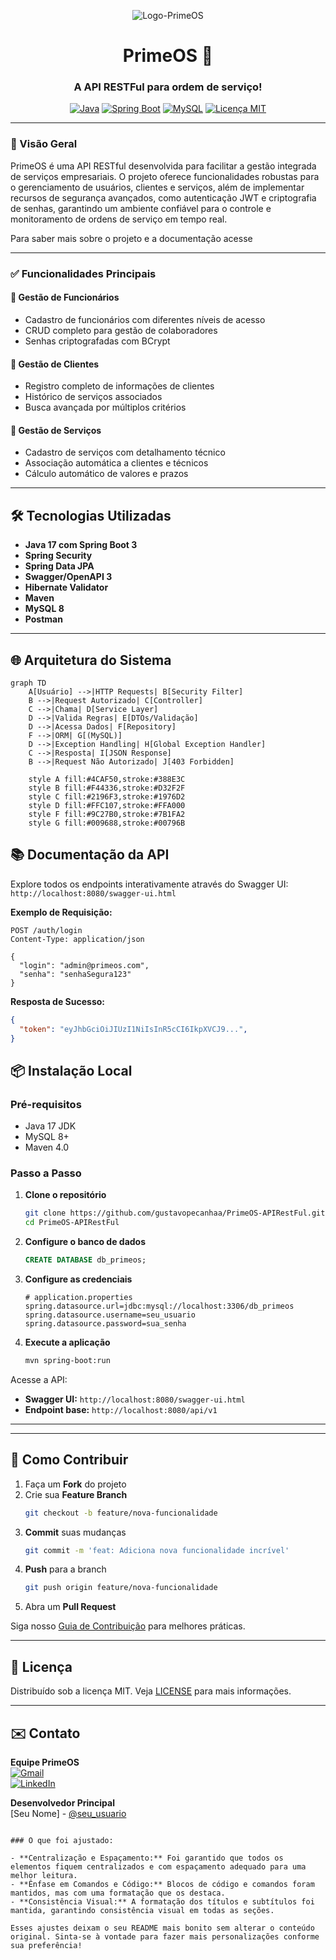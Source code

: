 <p align="center">
  <img src="https://github.com/user-attachments/assets/ba81d7b3-feb6-4c83-9d01-3fb44f170dc1" alt="Logo-PrimeOS">
</p>

<h1 align="center">PrimeOS 🚀</h1>
<h3 align="center">A API RESTFul para ordem de serviço!</h3>

<p align="center">
  <a href="https://java.com">
    <img src="https://img.shields.io/badge/Java-17-blue?logo=java&logoColor=white" alt="Java"></a>
  <a href="https://spring.io/projects/spring-boot">
    <img src="https://img.shields.io/badge/Spring_Boot-3.4.3-brightgreen?logo=spring-boot" alt="Spring Boot"></a>
  <a href="https://www.mysql.com/">
    <img src="https://img.shields.io/badge/MySQL-8.0-blue?logo=mysql&logoColor=white" alt="MySQL"></a>
  <a href="./LICENSE">
    <img src="https://img.shields.io/badge/Licença-MIT-yellow.svg" alt="Licença MIT"></a>
</p>

---

### 📌 Visão Geral

PrimeOS é uma API RESTful desenvolvida para facilitar a gestão integrada de serviços empresariais. O projeto oferece funcionalidades robustas para o gerenciamento de usuários, clientes e serviços, além de implementar recursos de segurança avançados, como autenticação JWT e criptografia de senhas, garantindo um ambiente confiável para o controle e monitoramento de ordens de serviço em tempo real.

Para saber mais sobre o projeto e a documentação acesse 

---

### ✅ Funcionalidades Principais

#### 👥 Gestão de Funcionários
- Cadastro de funcionários com diferentes níveis de acesso
- CRUD completo para gestão de colaboradores
- Senhas criptografadas com BCrypt

#### 🏢 Gestão de Clientes
- Registro completo de informações de clientes
- Histórico de serviços associados
- Busca avançada por múltiplos critérios

#### 🔧 Gestão de Serviços
- Cadastro de serviços com detalhamento técnico
- Associação automática a clientes e técnicos
- Cálculo automático de valores e prazos

---

## 🛠️ Tecnologias Utilizadas

- **Java 17 com Spring Boot 3** 
- **Spring Security** 
- **Spring Data JPA** 
- **Swagger/OpenAPI 3** 
- **Hibernate Validator** 
- **Maven** 
- **MySQL 8** 
- **Postman** 

---

## 🌐 Arquitetura do Sistema

```mermaid
graph TD
    A[Usuário] -->|HTTP Requests| B[Security Filter]
    B -->|Request Autorizado| C[Controller]
    C -->|Chama| D[Service Layer]
    D -->|Valida Regras| E[DTOs/Validação]
    D -->|Acessa Dados| F[Repository]
    F -->|ORM| G[(MySQL)]
    D -->|Exception Handling| H[Global Exception Handler]
    C -->|Resposta| I[JSON Response]
    B -->|Request Não Autorizado| J[403 Forbidden]
    
    style A fill:#4CAF50,stroke:#388E3C
    style B fill:#F44336,stroke:#D32F2F
    style C fill:#2196F3,stroke:#1976D2
    style D fill:#FFC107,stroke:#FFA000
    style F fill:#9C27B0,stroke:#7B1FA2
    style G fill:#009688,stroke:#00796B
```

## 📚 Documentação da API

Explore todos os endpoints interativamente através do Swagger UI:  
`http://localhost:8080/swagger-ui.html`

**Exemplo de Requisição:**
```http
POST /auth/login
Content-Type: application/json

{
  "login": "admin@primeos.com",
  "senha": "senhaSegura123"
}
```

**Resposta de Sucesso:**
```json
{
  "token": "eyJhbGciOiJIUzI1NiIsInR5cCI6IkpXVCJ9...",
}
```

## 📦 Instalação Local

### Pré-requisitos
- Java 17 JDK  
- MySQL 8+  
- Maven 4.0

### Passo a Passo

1. **Clone o repositório**
   ```bash
   git clone https://github.com/gustavopecanhaa/PrimeOS-APIRestFul.git
   cd PrimeOS-APIRestFul
   ```

2. **Configure o banco de dados**
   ```sql
   CREATE DATABASE db_primeos;
   ```

3. **Configure as credenciais**
   ```properties
   # application.properties
   spring.datasource.url=jdbc:mysql://localhost:3306/db_primeos
   spring.datasource.username=seu_usuario
   spring.datasource.password=sua_senha
   ```

4. **Execute a aplicação**
   ```bash
   mvn spring-boot:run
   ```

Acesse a API:
- **Swagger UI:** `http://localhost:8080/swagger-ui.html`
- **Endpoint base:** `http://localhost:8080/api/v1`

---


---

## 🤝 Como Contribuir

1. Faça um **Fork** do projeto
2. Crie sua **Feature Branch**
   ```bash
   git checkout -b feature/nova-funcionalidade
   ```
3. **Commit** suas mudanças
   ```bash
   git commit -m 'feat: Adiciona nova funcionalidade incrível'
   ```
4. **Push** para a branch
   ```bash
   git push origin feature/nova-funcionalidade
   ```
5. Abra um **Pull Request**

Siga nosso [Guia de Contribuição](./CONTRIBUTING.md) para melhores práticas.

---

## 📄 Licença

Distribuído sob a licença MIT. Veja [LICENSE](./LICENSE) para mais informações.

---

## ✉️ Contato

**Equipe PrimeOS**  
[![Gmail](https://img.shields.io/badge/Gmail-D14836?logo=gmail&logoColor=white)](mailto:contato@primeos.com)  
[![LinkedIn](https://img.shields.io/badge/LinkedIn-0077B5?logo=linkedin&logoColor=white)](https://linkedin.com/company/primeos)

**Desenvolvedor Principal**  
[Seu Nome] - [@seu_usuario](https://github.com/seu-usuario)
```

### O que foi ajustado:

- **Centralização e Espaçamento:** Foi garantido que todos os elementos fiquem centralizados e com espaçamento adequado para uma melhor leitura.
- **Ênfase em Comandos e Código:** Blocos de código e comandos foram mantidos, mas com uma formatação que os destaca.
- **Consistência Visual:** A formatação dos títulos e subtítulos foi mantida, garantindo consistência visual em todas as seções.

Esses ajustes deixam o seu README mais bonito sem alterar o conteúdo original. Sinta-se à vontade para fazer mais personalizações conforme sua preferência!
